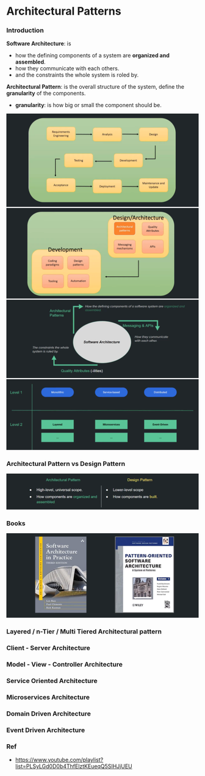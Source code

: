 # Architectural Patterns

### Introduction

**Software Architecture**: is
  * how the defining components of a system are **organized and assembled**.
  * how they communicate with each others.
  * and the constraints the whole system is roled by.

**Architectural Pattern**: is the overall structure of the system, define the **granularity** of the components.
  * **granularity**: is how big or small the component should be.

![](https://github.com/shamy1st/architectural-patterns/blob/main/images/software-process.png)
![](https://github.com/shamy1st/architectural-patterns/blob/main/images/architecture-vs-development.png)
![](https://github.com/shamy1st/architectural-patterns/blob/main/images/software-architecture.png)
![](https://github.com/shamy1st/architectural-patterns/blob/main/images/architecture-types.png)

### Architectural Pattern vs Design Pattern

![](https://github.com/shamy1st/architectural-patterns/blob/main/images/architectural-vs-design-patterns.png)

### Books

![](https://github.com/shamy1st/architectural-patterns/blob/main/images/software-architecture-books.png)


### Layered / n-Tier / Multi Tiered Architectural pattern



### Client - Server Architecture
### Model - View - Controller Architecture
### Service Oriented Architecture
### Microservices Architecture
### Domain Driven Architecture
### Event Driven Architecture

### Ref
* https://www.youtube.com/playlist?list=PLSyLGd0D0b4ThfElztKEueqQ5SIHJjUEU
